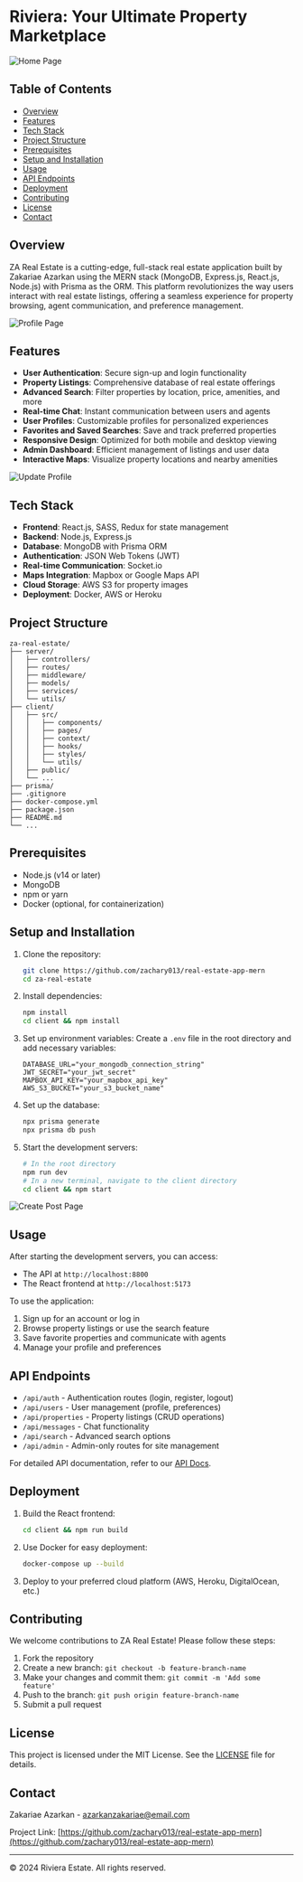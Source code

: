 # Riviera: Your Ultimate Property Marketplace

![Home Page](client/public/screenshots/homepage.png)

## Table of Contents
- [Overview](#overview)
- [Features](#features)
- [Tech Stack](#tech-stack)
- [Project Structure](#project-structure)
- [Prerequisites](#prerequisites)
- [Setup and Installation](#setup-and-installation)
- [Usage](#usage)
- [API Endpoints](#api-endpoints)
- [Deployment](#deployment)
- [Contributing](#contributing)
- [License](#license)
- [Contact](#contact)

## Overview

ZA Real Estate is a cutting-edge, full-stack real estate application built by Zakariae Azarkan using the MERN stack (MongoDB, Express.js, React.js, Node.js) with Prisma as the ORM. This platform revolutionizes the way users interact with real estate listings, offering a seamless experience for property browsing, agent communication, and preference management.

![Profile Page](client/public/screenshots/profile-page.png)

## Features

- **User Authentication**: Secure sign-up and login functionality
- **Property Listings**: Comprehensive database of real estate offerings
- **Advanced Search**: Filter properties by location, price, amenities, and more
- **Real-time Chat**: Instant communication between users and agents
- **User Profiles**: Customizable profiles for personalized experiences
- **Favorites and Saved Searches**: Save and track preferred properties
- **Responsive Design**: Optimized for both mobile and desktop viewing
- **Admin Dashboard**: Efficient management of listings and user data
- **Interactive Maps**: Visualize property locations and nearby amenities

![Update Profile](client/public/screenshots/update-profile.png)

## Tech Stack

- **Frontend**: React.js, SASS, Redux for state management
- **Backend**: Node.js, Express.js
- **Database**: MongoDB with Prisma ORM
- **Authentication**: JSON Web Tokens (JWT)
- **Real-time Communication**: Socket.io
- **Maps Integration**: Mapbox or Google Maps API
- **Cloud Storage**: AWS S3 for property images
- **Deployment**: Docker, AWS or Heroku

## Project Structure

```
za-real-estate/
├── server/
│   ├── controllers/
│   ├── routes/
│   ├── middleware/
│   ├── models/
│   ├── services/
│   └── utils/
├── client/
│   ├── src/
│   │   ├── components/
│   │   ├── pages/
│   │   ├── context/
│   │   ├── hooks/
│   │   ├── styles/
│   │   └── utils/
│   ├── public/
│   └── ...
├── prisma/
├── .gitignore
├── docker-compose.yml
├── package.json
├── README.md
└── ...
```

## Prerequisites

- Node.js (v14 or later)
- MongoDB
- npm or yarn
- Docker (optional, for containerization)

## Setup and Installation

1. Clone the repository:
   ```bash
   git clone https://github.com/zachary013/real-estate-app-mern
   cd za-real-estate
   ```

2. Install dependencies:
   ```bash
   npm install
   cd client && npm install
   ```

3. Set up environment variables:
   Create a `.env` file in the root directory and add necessary variables:
   ```
   DATABASE_URL="your_mongodb_connection_string"
   JWT_SECRET="your_jwt_secret"
   MAPBOX_API_KEY="your_mapbox_api_key"
   AWS_S3_BUCKET="your_s3_bucket_name"
   ```

4. Set up the database:
   ```bash
   npx prisma generate
   npx prisma db push
   ```

5. Start the development servers:
   ```bash
   # In the root directory
   npm run dev
   # In a new terminal, navigate to the client directory
   cd client && npm start
   ```

![Create Post Page](client/public/screenshots/create-post.png)

## Usage

After starting the development servers, you can access:
- The API at `http://localhost:8800`
- The React frontend at `http://localhost:5173`

To use the application:
1. Sign up for an account or log in
2. Browse property listings or use the search feature
3. Save favorite properties and communicate with agents
4. Manage your profile and preferences

## API Endpoints

- `/api/auth` - Authentication routes (login, register, logout)
- `/api/users` - User management (profile, preferences)
- `/api/properties` - Property listings (CRUD operations)
- `/api/messages` - Chat functionality
- `/api/search` - Advanced search options
- `/api/admin` - Admin-only routes for site management

For detailed API documentation, refer to our [API Docs](link-to-api-docs).

## Deployment

1. Build the React frontend:
   ```bash
   cd client && npm run build
   ```

2. Use Docker for easy deployment:
   ```bash
   docker-compose up --build
   ```

3. Deploy to your preferred cloud platform (AWS, Heroku, DigitalOcean, etc.)

## Contributing

We welcome contributions to ZA Real Estate! Please follow these steps:

1. Fork the repository
2. Create a new branch: `git checkout -b feature-branch-name`
3. Make your changes and commit them: `git commit -m 'Add some feature'`
4. Push to the branch: `git push origin feature-branch-name`
5. Submit a pull request

## License

This project is licensed under the MIT License. See the [LICENSE](LICENSE) file for details.

## Contact

Zakariae Azarkan - [azarkanzakariae@email.com](mailto:zakariae.azarkan@email.com)

Project Link: [https://github.com/zachary013/real-estate-app-mern](https://github.com/zachary013/real-estate-app-mern)

---

© 2024 Riviera Estate. All rights reserved.
